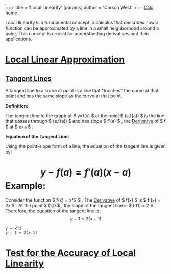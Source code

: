 +++
 title = 'Local Linearity'
[params]
	author = 'Carson West'
+++
[Calc home](./../calc-home/)

Local linearity is a fundamental concept in calculus that describes how a function can be approximated by a line in a small neighborhood around a point. This concept is crucial for understanding derivatives and their applications.
# [Local Linear Approximation](./../local-linear-approximation/)


## [Tangent Lines](./../tangent-lines/)

A tangent line to a curve at point is a line that "touches" the curve at that point and has the same slope as the curve at that point. 

**Definition:**

The tangent line to the graph of  $ y=f(x) $  at the point  $ (a,f(a)) $  is the line that passes through  $ (a,f(a)) $  and has slope  $ f'(a) $ , the [Derivative](./../derivative/) of  $ f $  at  $ x=a $ .

**Equation of the Tangent Line:**

Using the point-slope form of a line, the equation of the tangent line is given by:
#  $$ y - f(a) = f'(a)(x-a) $$  **Example:**
Consider the function  $ f(x) = x^2 $ . The [Derivative](./../derivative/) of  $ f(x) $  is  $ f'(x) = 2x $ . At the point  $ (1,1) $ , the slope of the tangent line is  $ f'(1) = 2 $ . 
Therefore, the equation of the tangent line is:
 $$ y - 1 = 2(x-1) $$  
```desmos-graph
y = x^2
y - 1 = 2(x-1)
```

# [Test for the Accuracy of Local Linearity](./../test-for-the-accuracy-of-local-linearity/)